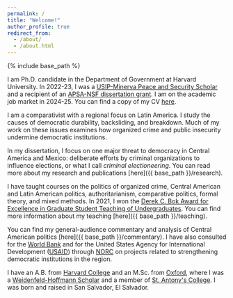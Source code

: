 ```yaml
---
permalink: /
title: "Welcome!"
author_profile: true
redirect_from: 
  - /about/
  - /about.html
---
```


{% include base_path %}

I am Ph.D. candidate in the Department of Government at Harvard University. In 2022-23, I was a <a href="https://www.usip.org/grants-fellowships/fellowships/peace-scholar-fellowship-program" target="_blank">USIP-Minerva Peace and Security Scholar</a> and a recipient of an <a href="https://apsanet.org/programs/doctoral-dissertation-research-improvement-grants/" target="_blank">APSA-NSF dissertation grant</a>. I am on the academic job market in 2024-25. You can find a copy of my CV <a href="{{ base_path }}/files/mms_cv.pdf" target="_blank">here</a>.

I am a comparativist with a regional focus on Latin America. I study the causes of democratic durability, backsliding, and breakdown. Much of my work on these issues examines how organized crime and public insecurity undermine democratic institutions. 

In my dissertation, I focus on one major threat to democracy in Central America and Mexico: deliberate efforts by criminal organizations to influence elections, or what I call *criminal electioneering*. You can read more about my research and publications [here]({{ base_path }}/research). 

I have taught courses on the politics of organized crime, Central American and Latin American politics, authoritarianism, comparative politics, formal theory, and mixed methods. In 2021, I won the <a href="https://gsas.harvard.edu/news/manuel-melendez-sanchez-2021-derek-c-bok-award-citation." target="_blank">Derek C. Bok Award for Excellence in Graduate Student Teaching of Undergraduates</a>. You can find more information about my teaching [here]({{ base_path }}/teaching). 

You can find my general-audience commentary and analysis of Central American politics [here]({{ base_path }}/commentary). I have also consulted for the <a href="https://www.worldbank.org/en/home" target="_blank">World Bank</a> and for the United States Agency for International Development (<a href="https://www.usaid.gov/" target="_blank">USAID</a>) through <a href="https://www.norc.org/" target="_blank">NORC</a> on projects related to strengthening democratic institutions in the region.

I have an A.B. from <a href="https://college.harvard.edu/" target="_blank">Harvard College</a> and an M.Sc. from <a href="https://www.politics.ox.ac.uk/" target="_blank">Oxford</a>, where I was a <a href="http://whtrust.org/" target="_blank">Weidenfeld-Hoffmann Scholar</a> and a member of <a href="https://www.sant.ox.ac.uk/" target="_blank">St. Antony's College</a>. I was born and raised in San Salvador, El Salvador. 




